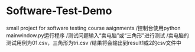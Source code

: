 # Software-Test-Demo
small project for software testing course aaignments
/控制台使用python mainwindow.py运行程序
/测试问题输入“卖电脑”或“三角形”进行测试
/卖电脑的测试用例为01.csv，三角形为tri.csv
/结果将会输出到result1或2的csv文件中
